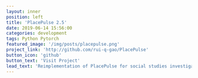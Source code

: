 ```yaml
---
layout: inner
position: left
title: 'PlacePulse 2.5'
date: 2019-06-14 15:56:00
categories: development
tags: Python Pytorch
featured_image: '/img/posts/placepulse.png'
project_link: 'http://github.com/rui-q-gao/PlacePulse'
button_icon: 'github'
button_text: 'Visit Project'
lead_text: 'Reimplementation of PlacePulse for social studies investigation'
---
```

